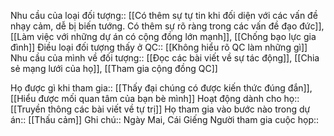
Nhu cầu của loại đối tượng:: [[Có thêm sự tự tin khi đối diện với các vấn đề nhạy cảm, dễ bị biến tướng. Có thêm sự rõ ràng trong các vấn đề đạo đức]], [[Làm việc với những dự án có cộng đồng lớn mạnh]], [[Chống bạo lực gia đình]]
Điều loại đối tượng thấy ở QC:: [[Không hiểu rõ QC làm những gì]]
Nhu cầu của mình về đối tượng:: [[Đọc các bài viết về sự tác động]], [[Chia sẻ mạng lưới của họ]], [[Tham gia cộng đồng QC]]

Họ được gì khi tham gia:: [[Thấy đại chúng có được kiến thức đúng đắn]], [[Hiểu được mối quan tâm của bạn bè mình]]
Hoạt động dành cho họ:: [[Truyền thông các bài viết về tự trị]]
Họ tham gia vào bước nào trong dự án:: [[Thấu cảm]]
Ghi chú:: Ngày Mai, Cái Giếng 
Người tham gia cuộc họp:: 
